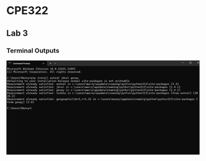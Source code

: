 # CPE322
## Lab 3
### Terminal Outputs

![Image](https://github.com/Mannyv443/Design-6/blob/08ec5b04390b522969adfcb547664c274492c922/Lab3/Lab3-1.png)
